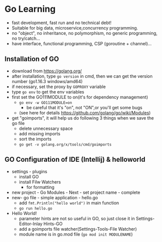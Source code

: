 # Go Learning
- fast development, fast run and no technical debt!  
- Suitable for big data, microservice,concurrency programming.  
- no "object", no inheritance, no polymorphism, no generic programming, no try/catch...
- have interface, functional programming,   CSP (goroutine + channel)...
## Installation of GO 
- download from https://golang.org/
- after installation, type `go version` in cmd, then we can get the version number (go1.16.3 windows/amd64)
- if necessary, set the proxy by `GOPROXY` variable
- type `go env` to get the env variables
- first set the GO111MODULE to on(it's for dependency management)
  - `go env -w GO111MODULE=on`
    - be careful that it's "on", not "ON",or you'll get some bugs
  - (see here for details https://github.com/golang/go/wiki/Modules)
- get "goimports", it will help us do following 3 things when we save the go file
  - delete unnecessary space
  - add missing imports
  - sort the imports
  - `go get -v golang.org/x/tools/cmd/goimports`
## GO Configuration of IDE (Intellij) & helloworld
- settings - plugins
  - install GO
  - install Filw Watchers
    - for formatting
- new project - Go Modules - Next - set project name - complete
- new- go file - simple application - hello.go
  - add `fmt.Println("hello world")` in main function
  - `go run hello.go`
- Hello World!
  - parameter hints are not so useful in GO, so just close it in Settings-Editor-Inlay Hints-GO
  - add a goimports file watcher(Settings-Tools-File Watcher)
  - module name is in go.mod file (`go mod init MODULENAME`)